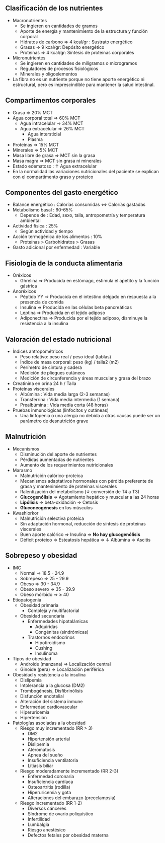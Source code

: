 ## Clasificación de los nutrientes
- Macronutrientes
	- Se ingieren en cantidades de gramos
	- Aporte de energía y mantenimiento de la estructura y función corporal
	- Hidratos de carbono ⇒ 4 kcal/gr : Sustrato energético
	- Grasas ⇒ 9 kcal/gr: Depósito energético
	- Proteínas ⇒ 4 kcal/gr: Síntesis de proteínas corporales
- Micronutrientes
	- Se ingieren en cantidades de miligramos o microgramos
	- Reguladores de procesos fisiológicos
	- Minerales y oligoelementos
- La fibra no es un nutriente porque no tiene aporte energético ni estructural, pero es imprescindible para mantener la salud intestinal.
## Compartimentos corporales
- Grasa ⇒ 20% MCT
- Agua corporal total ⇒ 60% MCT
	- Agua intracelular ⇒ 34% MCT
	- Agua extracelular ⇒ 26% MCT
		- Agua intersticial
		- Plasma
- Proteínas ⇒ 15% MCT
- Minerales ⇒ 5% MCT
- Masa libre de grasa ⇒ MCT sin la grasa
- Masa magra ⇒ MCT sin grasa ni minerales
- Estado edematoso : ↑ Agua extracelular
- En la normalidad las variaciones nutricionales del paciente se explican con el compartimento graso y proteico
## Componentes del gasto energético
- Balance energético : Calorías consumidas ⇔ Calorías gastadas
- Metabolismo basal : 60-65%
	- Depende de : Edad, sexo, talla, antropometría y temperatura ambiental
- Actividad física : 25%
	- Según actividad y tiempo
- Acción termogénica de los alimentos : 10%
	- Proteínas > Carbohidratos > Grasas
- Gasto adicional por enfermedad : Variable
## Fisiología de la conducta alimentaria
- Oréxicos
	- Ghrelina ⇒ Producida en estómago, estimula el apetito y la función gástrica
- Anoréxicos
	- Péptido YY ⇒ Producida en el intestino delgado en respuesta a la presencia de comida
	- Insulina ⇒ Producida en las células beta pancreáticas
	- Leptina ⇒ Producida en el tejido adiposo
	- Adiponectina ⇒ Producida por el tejido adiposo, disminuye la resistencia a la insulina
## Valoración del estado nutricional
- Índices antropométricos
	- Peso relativo: peso real / peso ideal (tablas)
	- Índice de masa corporal: peso (kg) / talla2 (m2)
	- Perímetro de cintura y cadera
	- Medición de pliegues cutáneos
	- Medición de circunferencia y áreas muscular y grasa del brazo
- Creatinina en orina 24 h / Talla
- Proteínas viscerales
	- Albúmina : Vida media larga (2-3 semanas)
	- Transferrina : Vida media intermedia (1 semana)
	- Prealbúmina : Vida media corta (48 horas)
- Pruebas inmunológicas (linfocitos y cutáneas)
	- Una linfopenia o una alergia no debida a otras causas puede ser un parámetro de desnutrición grave
## Malnutrición
- Mecanismos
	- Disminución del aporte de nutrientes
	- Pérdidas aumentadas de nutrientes
	- Aumento de los requerimientos nutricionales
- Marasmo
	- Malnutrición calórico-proteica
	- Mecanismos adaptativos hormonales con pérdida preferente de grasa y mantenimiento de proteínas viscerales
	- Ralentización del metabolismo (↓ conversión de T4 a T3)
	- **Glucogenólisis** ⇒ Agotamiento hepático y muscular a las 24 horas
	- **Lipólisis** ⇒ beta-oxidación ⇒ Cetosis
	- **Gluconeogénesis** en los músculos
- Kwashiorkor
	- Malnutrición selectiva proteica
	- Sin adaptación hormonal, reducción de síntesis de proteínas viscerales
	- Buen aporte calórico ⇒ Insulina ⇒ **No hay glucogenólisis**
	- Déficit proteico ⇒ Esteatosis hepática ⇒ ↓ Albúmina ⇒ Ascitis
## Sobrepeso y obesidad
- IMC
	- Normal ⇒ 18.5 - 24.9
	- Sobrepeso ⇒ 25 - 29.9
	- Obeso ⇒ 30 - 34.9
	- Obeso severo ⇒ 35 - 39.9
	- Obeso mórbido ⇒ ≥ 40
- Etiopatogenia
	- Obesidad primaria
		- Compleja y multifactorial
	- Obesidad secundaria
		- Enfermedades hipotalámicas
			- Adquiridas
			- Congénitas (sindrómicas)
		- Trastornos endocrinos
			- Hipotiroidismo
			- Cushing
			- Insulinoma
- Tipos de obesidad
	- Androide (manzana) ⇒ Localización central
	- Ginoide (pera) ⇒ Localización periférica
- Obesidad y resistencia a la insulina
	- Dislipemia
	- Intolerancia a la glucosa (DM2)
	- Trombogénesis, Disfibrinólisis
	- Disfunción endotelial
	- Alteración del sistema inmune
	- Enfermedad cardiovascular
	- Hiperuricemia
	- Hipertensión
- Patologías asociadas a la obesidad
	- Riesgo muy incrementado (RR > 3)
		- DM2
		- Hipertensión arterial
		- Dislipemia
		- Ateromatosis
		- Apnea del sueño
		- Insuficiencia ventilatoria
		- Litiasis biliar
	- Riesgo moderadamente incrementado (RR 2-3)
		- Enfermedad coronaria
		- Insuficiencia cardíaca
		- Osteoartritis (rodilla)
		- Hiperuricemia y gota
		- Alteraciones del embarazo (preeclampsia)
	- Riesgo incrementado (RR 1-2)
		- Diversos cánceres
		- Síndrome de ovario poliquístico
		- Infertilidad
		- Lumbalgia
		- Riesgo anestésico
		- Defectos fetales por obesidad materna